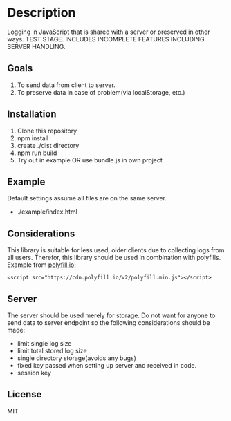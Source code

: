 # Description

Logging in JavaScript that is shared with a server or preserved in other ways.
TEST STAGE. INCLUDES INCOMPLETE FEATURES INCLUDING SERVER HANDLING.

## Goals

1. To send data from client to server.
2. To preserve data in case of problem(via localStorage, etc.)

## Installation

1. Clone this repository
2. npm install
3. create ./dist directory
4. npm run build
5. Try out in example OR use bundle.js in own project

## Example

Default settings assume all files are on the same server.

* ./example/index.html

## Considerations

This library is suitable for less used, older clients due to collecting logs from all users.
Therefor, this library should be used in combination with polyfills.
Example from [polyfill.io](https://polyfill.io/v2/docs/):

```
<script src="https://cdn.polyfill.io/v2/polyfill.min.js"></script>
```

## Server

The server should be used merely for storage.
Do not want for anyone to send data to server endpoint so the following considerations should be made:

* limit single log size
* limit total stored log size
* single directory storage(avoids any bugs)
* fixed key passed when setting up server and received in code.
* session key

## License

MIT